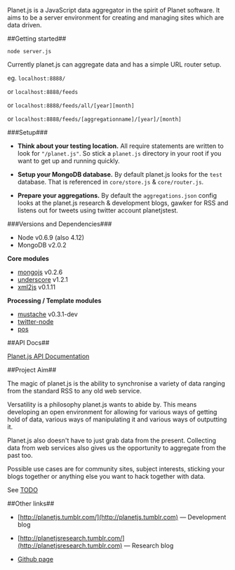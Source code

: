Planet.js is a JavaScript data aggregator in the spirit of Planet software. It aims to be a server environment for creating and managing sites which are data driven.

##Getting started##

`node server.js`

Currently planet.js can aggregate data and has a simple URL router setup. 

eg. `localhost:8888/`  

or `localhost:8888/feeds`
  
or `localhost:8888/feeds/all/[year][month]`  

or `localhost:8888/feeds/[aggregationname]/[year]/[month]`  

###Setup###

- **Think about your testing location.** All require statements are written to look for `"/planet.js"`. So stick a `planet.js` directory in your root if you want to get up and running quickly. 

- **Setup your MongoDB database.** By default planet.js looks for the `test` database. That is referenced in `core/store.js` & `core/router.js`.

- **Prepare your aggregations.** By default the `aggregations.json` config looks at the planet.js research & development blogs, gawker for RSS and listens out for tweets using twitter account planetjstest. 


###Versions and Dependencies###

- Node v0.6.9 (also 4.12)
- MongoDB v2.0.2 

**Core modules**

* [mongojs](https://github.com/gett/mongojs) v0.2.6
* [underscore](http://documentcloud.github.com/underscore/) v1.2.1
* [xml2js](https://github.com/Leonidas-from-XIV/node-xml2js) v0.1.11

**Processing / Template modules**  

* [mustache](https://github.com/janl/mustache.js/) v0.3.1-dev 
* [twitter-node](https://github.com/technoweenie/twitter-node)
* [pos](https://github.com/fortnightlabs/pos-js)


##API Docs##

[Planet.js API Documentation](http://aaronacerboni.github.com/planet.js/docs/)

##Project Aim##

The magic of planet.js is the ability to synchronise a variety of data ranging from the standard RSS to any old web service. 

Versatility is a philosophy planet.js wants to abide by. This means developing an open environment for allowing for various ways of getting hold of data, various ways of manipulating it and various ways of outputting it.

Planet.js also doesn't have to just grab data from the present. Collecting data from web services also gives us the opportunity to aggregate from the past too.

Possible use cases are for community sites, subject interests, sticking your blogs together or anything else you want to hack together with data.

See [TODO](https://github.com/AaronAcerboni/planet.js/blob/master/TODO.md)

##Other links##
* [http://planetjs.tumblr.com/](http://planetjs.tumblr.com) &mdash; Development blog

* [http://planetjsresearch.tumblr.com/](http://planetjsresearch.tumblr.com) &mdash; Research blog

* [Github page](http://aaronacerboni.github.com/planet.js/)

